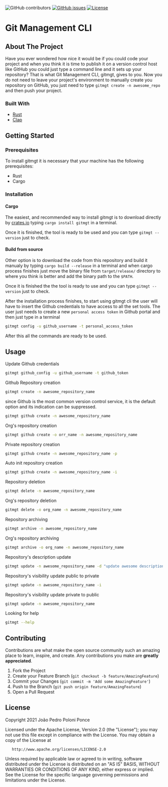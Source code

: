 ![GitHub contributors](https://img.shields.io/github/contributors/joaopedropp/git-management?style=flat-square)
[![GitHub issues](https://img.shields.io/github/issues/joaopedropp/git-management?style=flat-square)](https://github.com/joaopedropp/git-management/issues)
[![License](https://img.shields.io/badge/license-Apache%202.0-blue?style=flat-square)](https://github.com/JoaoPedroPP/Git-Management/blob/main/LICENSE)
<!-- [![GitHub stars](https://img.shields.io/github/stars/joaopedropp/git-management?style=flat-square)](https://github.com/joaopedropp/git-management/stargazers) -->

# Git Management CLI


## About The Project

Have you ever wondered how nice it would be if you could code your project and when you think it is time to publish it on a version control host like GitHub you could just type a command line and it sets up your repository? That is what Git Management CLI, gitmgt, gives to you. Now you do not need to leave your project's environment to manually create you repository on GitHub, you just need to type `gitmgt create -n awesome_repo` and then push your project.

### Built With

* [Rust](https://www.rust-lang.org/)
* [Clap](https://github.com/clap-rs/clap)


## Getting Started

### Prerequisites

To install gitmgt it is necessary that your machine has the following prerequisites:

* Rust
* Cargo

### Installation

#### Cargo
The easiest, and recommended way to install gitmgt is to download directly by [crates.io](https://crates.io/) typing `cargo install gitmgt` in a terminal.

Once it is finished, the tool is ready to be used and you can type `gitmgt --version` just to check.

#### Build from source

Other option is to download the code from this repository and build it manualy by typing `cargo build --release` in a terminal and when cargo process finishes just move the binary file from `target/release/` directory to where you think is better and add the binary path to the `$PATH`.

Once it is finished the the tool is ready to use and you can type `gitmgt --version` just to check.

After the installation process finishes, to start using gitmgt cli the user will have to insert the Github credentials to have access to all the set tools. The user just needs to create a new `personal access token` in Github portal and then just type in a terminal

```sh
gitmgt config -u github_username -t personal_access_token
```

After this all the commands are ready to be used.

## Usage

Update Github credentials
```sh
gitmgt github_config -u github_username -t github_token
```

Github Repository creation
```sh
gitmgt create -n awesome_repository_name
```

since Github is the most common version control service, it is the default option and its indication can be suppressed.
```sh
gitmgt github create -n awesome_repository_name
```

Org's repository creation
```sh
gitmgt github create -o orr_name -n awesome_repository_name
```

Private repository creation
```sh
gitmgt github create -n awesome_repository_name -p
```

Auto init repository creation
```sh
gitmgt github create -n awesome_repository_name -i
```

Repository deletion
```sh
gitmgt delete -n awesome_repository_name
```

Org's repository deletion
```sh
gitmgt delete -o org_name -n awesome_repository_name
```

Repository archiving
```sh
gitmgt archive -n awesome_repository_name
```

Org's repository archiving
```sh
gitmgt archive -o org_name -n awesome_repository_name
```

Repository's description update
```sh
gitmgt update -n awesome_repository_name -d "update awesome description od the repo"
```

Repository's visibility update public to private
```sh
gitmgt update -n awesome_repository_name -i
```

Repository's visibility update private to public
```sh
gitmgt update -n awesome_repository_name
```

Looking for help
```sh
gitmgt --help
```

## Contributing

Contributions are what make the open source community such an amazing place to learn, inspire, and create. Any contributions you make are **greatly appreciated**.

1. Fork the Project
2. Create your Feature Branch (`git checkout -b feature/AmazingFeature`)
3. Commit your Changes (`git commit -m 'Add some AmazingFeature'`)
4. Push to the Branch (`git push origin feature/AmazingFeature`)
5. Open a Pull Request

## License

Copyright 2021 João Pedro Poloni Ponce

Licensed under the Apache License, Version 2.0 (the "License");
you may not use this file except in compliance with the License.
You may obtain a copy of the License at

       http://www.apache.org/licenses/LICENSE-2.0

Unless required by applicable law or agreed to in writing, software
distributed under the License is distributed on an "AS IS" BASIS,
WITHOUT WARRANTIES OR CONDITIONS OF ANY KIND, either express or implied.
See the License for the specific language governing permissions and
limitations under the License.
